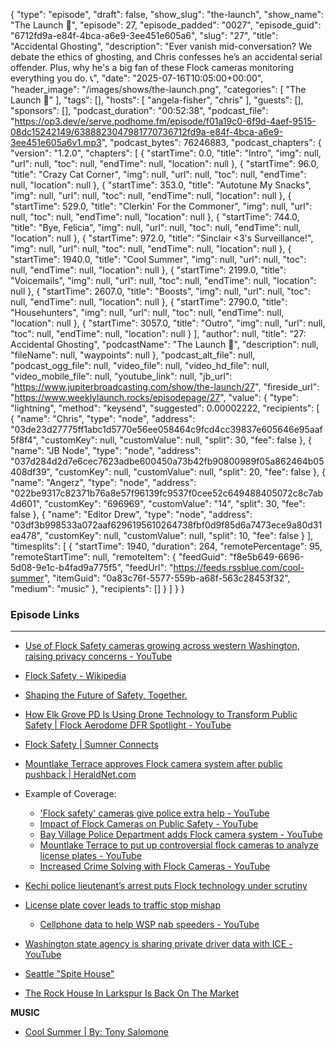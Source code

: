 {
  "type": "episode",
  "draft": false,
  "show_slug": "the-launch",
  "show_name": "The Launch 🚀",
  "episode": 27,
  "episode_padded": "0027",
  "episode_guid": "6712fd9a-e84f-4bca-a6e9-3ee451e605a6",
  "slug": "27",
  "title": "Accidental Ghosting",
  "description": "Ever vanish mid-conversation? We debate the ethics of ghosting, and Chris confesses he’s an accidental serial offender. Plus, why he's a big fan of these Flock cameras monitoring everything you do. 📞",
  "date": "2025-07-16T10:05:00+00:00",
  "header_image": "/images/shows/the-launch.png",
  "categories": [
    "The Launch 🚀"
  ],
  "tags": [],
  "hosts": [
    "angela-fisher",
    "chris"
  ],
  "guests": [],
  "sponsors": [],
  "podcast_duration": "00:52:38",
  "podcast_file": "https://op3.dev/e/serve.podhome.fm/episode/f01a19c0-6f9d-4aef-9515-08dc15242149/6388823047981770736712fd9a-e84f-4bca-a6e9-3ee451e605a6v1.mp3",
  "podcast_bytes": 76246883,
  "podcast_chapters": {
    "version": "1.2.0",
    "chapters": [
      {
        "startTime": 0.0,
        "title": "Intro",
        "img": null,
        "url": null,
        "toc": null,
        "endTime": null,
        "location": null
      },
      {
        "startTime": 96.0,
        "title": "Crazy Cat Corner",
        "img": null,
        "url": null,
        "toc": null,
        "endTime": null,
        "location": null
      },
      {
        "startTime": 353.0,
        "title": "Autotune My Snacks",
        "img": null,
        "url": null,
        "toc": null,
        "endTime": null,
        "location": null
      },
      {
        "startTime": 529.0,
        "title": "Clerkin' For the Commoner",
        "img": null,
        "url": null,
        "toc": null,
        "endTime": null,
        "location": null
      },
      {
        "startTime": 744.0,
        "title": "Bye, Felicia",
        "img": null,
        "url": null,
        "toc": null,
        "endTime": null,
        "location": null
      },
      {
        "startTime": 972.0,
        "title": "Sinclair <3's Surveillance!",
        "img": null,
        "url": null,
        "toc": null,
        "endTime": null,
        "location": null
      },
      {
        "startTime": 1940.0,
        "title": "Cool Summer",
        "img": null,
        "url": null,
        "toc": null,
        "endTime": null,
        "location": null
      },
      {
        "startTime": 2199.0,
        "title": "Voicemails",
        "img": null,
        "url": null,
        "toc": null,
        "endTime": null,
        "location": null
      },
      {
        "startTime": 2607.0,
        "title": "Boosts",
        "img": null,
        "url": null,
        "toc": null,
        "endTime": null,
        "location": null
      },
      {
        "startTime": 2790.0,
        "title": "Househunters",
        "img": null,
        "url": null,
        "toc": null,
        "endTime": null,
        "location": null
      },
      {
        "startTime": 3057.0,
        "title": "Outro",
        "img": null,
        "url": null,
        "toc": null,
        "endTime": null,
        "location": null
      }
    ],
    "author": null,
    "title": "27: Accidental Ghosting",
    "podcastName": "The Launch 🚀",
    "description": null,
    "fileName": null,
    "waypoints": null
  },
  "podcast_alt_file": null,
  "podcast_ogg_file": null,
  "video_file": null,
  "video_hd_file": null,
  "video_mobile_file": null,
  "youtube_link": null,
  "jb_url": "https://www.jupiterbroadcasting.com/show/the-launch/27",
  "fireside_url": "https://www.weeklylaunch.rocks/episodepage/27",
  "value": {
    "type": "lightning",
    "method": "keysend",
    "suggested": 0.00002222,
    "recipients": [
      {
        "name": "Chris",
        "type": "node",
        "address": "03de23d27775ff1abc1d5770e56ee058464c9fcd4cc39837e605646e95aaf5f8f4",
        "customKey": null,
        "customValue": null,
        "split": 30,
        "fee": false
      },
      {
        "name": "JB Node",
        "type": "node",
        "address": "037d284d2d7e6cec7623adbe600450a73b42fb90800989f05a862464b05408df39",
        "customKey": null,
        "customValue": null,
        "split": 20,
        "fee": false
      },
      {
        "name": "Angerz",
        "type": "node",
        "address": "022be9317c82371b76a8e57f96139fc9537f0cee52c649488405072c8c7ab4d601",
        "customKey": "696969",
        "customValue": "14",
        "split": 30,
        "fee": false
      },
      {
        "name": "Editor Drew",
        "type": "node",
        "address": "03df3b998533a072aaf6296195610264738fbf0d9f85d6a7473ece9a80d31ea478",
        "customKey": null,
        "customValue": null,
        "split": 10,
        "fee": false
      }
    ],
    "timesplits": [
      {
        "startTime": 1940,
        "duration": 264,
        "remotePercentage": 95,
        "remoteStartTime": null,
        "remoteItem": {
          "feedGuid": "f8e5b649-6696-5d08-9e1c-b4fad9a775f5",
          "feedUrl": "https://feeds.rssblue.com/cool-summer",
          "itemGuid": "0a83c76f-5577-559b-a68f-563c28453f32",
          "medium": "music"
        },
        "recipients": []
      }
    ]
  }
}


### Episode Links

****

* [Use of Flock Safety cameras growing across western Washington, raising privacy concerns - YouTube](https://www.youtube.com/watch?v=aBokgEhjXaQ)
* [Flock Safety - Wikipedia](https://en.wikipedia.org/wiki/Flock_Safety)
* [Shaping the Future of Safety, Together.](https://www.flocksafety.com/)
* [How Elk Grove PD Is Using Drone Technology to Transform Public Safety | Flock Aerodome DFR Spotlight - YouTube](https://youtu.be/_Vo7VcFKDk8?si=gGNvgzYDLZPqxioO)
* [Flock Safety | Sumner Connects](https://connects.sumnerwa.gov/flock-safety)
* [Mountlake Terrace approves Flock camera system after public pushback | HeraldNet.com](https://www.heraldnet.com/news/mountlake-terrace-approves-flock-camera-system-after-public-pushback/)
* Example of Coverage:

  * ['Flock safety' cameras give police extra help - YouTube](https://www.youtube.com/watch?v=bZdzBqfV9qk)
  * [Impact of Flock Cameras on Public Safety - YouTube](https://www.youtube.com/watch?v=X0KxAmvkNdA)
  * [Bay Village Police Department adds Flock camera system - YouTube](https://www.youtube.com/watch?v=Dp-KdSrCA6E)
  * [Mountlake Terrace to put up controversial flock cameras to analyze license plates - YouTube](https://www.youtube.com/watch?v=wMZR-3iSB60)
  * [Increased Crime Solving with Flock Cameras - YouTube](https://www.youtube.com/watch?v=U8swmrbofBE)

* [Kechi police lieutenant’s arrest puts Flock technology under scrutiny](https://www.kwch.com/2022/11/04/kechi-police-lieutenants-arrest-puts-flock-technology-under-scrutiny/)
* [License plate cover leads to traffic stop mishap](https://www.koat.com/article/espanola-police-license-plate-stolen-cover-traffic-stop/45361740)

  * [Cellphone data to help WSP nab speeders - YouTube](https://www.youtube.com/watch?v=-FYpHPVTjQ0)

* [Washington state agency is sharing private driver data with ICE - YouTube](https://youtu.be/xjBF9ALS3Bs?si=NidrlkQ5IcVIR5lx)
* [Seattle "Spite House"](https://zillowgonewild.com/seattle-montlake-spite-house/)
* [The Rock House In Larkspur Is Back On The Market ](https://zillowgonewild.com/rock-house-larkspur/)

**MUSIC**

* [Cool Summer | By: Tony Salomone](https://podcastindex.org/podcast/6960746?episode=24897318548)
